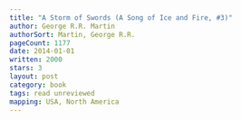 ```yaml
---
title: "A Storm of Swords (A Song of Ice and Fire, #3)"
author: George R.R. Martin
authorSort: Martin, George R.R.
pageCount: 1177
date: 2014-01-01
written: 2000
stars: 3
layout: post
category: book
tags: read unreviewed
mapping: USA, North America
---
```

